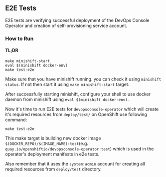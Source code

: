 ## E2E Tests

E2E tests are verifying successful deployment of the DevOps Console Operator and creation of self-provisioning service account.

### How to Run

#### TL;DR

```
make minishift-start
eval $(minishift docker-env)
make test-e2e
```

Make sure that you have minishift running. you can check it using `minishift status`. If not then start it using `make minishift-start` target.

After successfully starting minishift, configure your shell to use docker daemon from minishift using `eval $(minishift docker-env)`.

Now it's time to run E2E tests for `devopsconsole-operator` which will create it's required resources from `deploy/test/` on OpenShift use following command:

```
make test-e2e
```

This make target is building new docker image `$(DOCKER_REPO)/$(IMAGE_NAME):test`(e.g. `quay.io/openshiftio/devopsconsole-operator:test`) which is used in the operator's deployment manifests in e2e tests.

Also remember that it uses the `system:admin` account for creating all required resources from `deploy/test` directory.